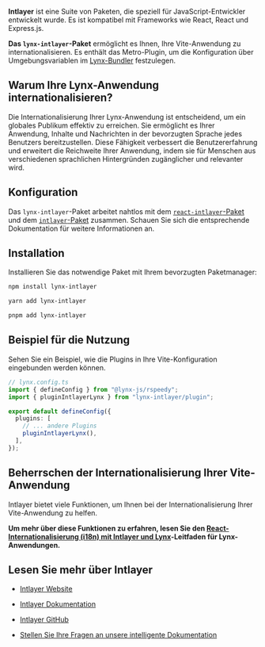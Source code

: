 **Intlayer** ist eine Suite von Paketen, die speziell für JavaScript-Entwickler entwickelt wurde. Es ist kompatibel mit Frameworks wie React, React und Express.js.

**Das `lynx-intlayer`-Paket** ermöglicht es Ihnen, Ihre Vite-Anwendung zu internationalisieren. Es enthält das Metro-Plugin, um die Konfiguration über Umgebungsvariablen im [Lynx-Bundler](https://lynxjs.org/index.html) festzulegen.

## Warum Ihre Lynx-Anwendung internationalisieren?

Die Internationalisierung Ihrer Lynx-Anwendung ist entscheidend, um ein globales Publikum effektiv zu erreichen. Sie ermöglicht es Ihrer Anwendung, Inhalte und Nachrichten in der bevorzugten Sprache jedes Benutzers bereitzustellen. Diese Fähigkeit verbessert die Benutzererfahrung und erweitert die Reichweite Ihrer Anwendung, indem sie für Menschen aus verschiedenen sprachlichen Hintergründen zugänglicher und relevanter wird.

## Konfiguration

Das `lynx-intlayer`-Paket arbeitet nahtlos mit dem [`react-intlayer`-Paket](https://github.com/aymericzip/intlayer/blob/main/docs/de/packages/react-intlayer/index.md) und dem [`intlayer`-Paket](https://github.com/aymericzip/intlayer/blob/main/docs/de/packages/intlayer/index.md) zusammen. Schauen Sie sich die entsprechende Dokumentation für weitere Informationen an.

## Installation

Installieren Sie das notwendige Paket mit Ihrem bevorzugten Paketmanager:

```bash packageManager="npm"
npm install lynx-intlayer
```

```bash packageManager="yarn"
yarn add lynx-intlayer
```

```bash packageManager="pnpm"
pnpm add lynx-intlayer
```

## Beispiel für die Nutzung

Sehen Sie ein Beispiel, wie die Plugins in Ihre Vite-Konfiguration eingebunden werden können.

```ts
// lynx.config.ts
import { defineConfig } from "@lynx-js/rspeedy";
import { pluginIntlayerLynx } from "lynx-intlayer/plugin";

export default defineConfig({
  plugins: [
    // ... andere Plugins
    pluginIntlayerLynx(),
  ],
});
```

## Beherrschen der Internationalisierung Ihrer Vite-Anwendung

Intlayer bietet viele Funktionen, um Ihnen bei der Internationalisierung Ihrer Vite-Anwendung zu helfen.

**Um mehr über diese Funktionen zu erfahren, lesen Sie den [React-Internationalisierung (i18n) mit Intlayer und Lynx](https://github.com/aymericzip/intlayer/blob/main/docs/de/intlayer_with_lynx+react.md)-Leitfaden für Lynx-Anwendungen.**

## Lesen Sie mehr über Intlayer

- [Intlayer Website](https://intlayer.org)
- [Intlayer Dokumentation](https://intlayer.org/docs)
- [Intlayer GitHub](https://github.com/aymericzip/intlayer)

- [Stellen Sie Ihre Fragen an unsere intelligente Dokumentation](https://intlayer.org/docs/chat)
